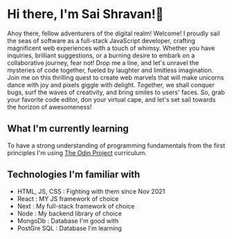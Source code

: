 # Hi there, I'm Sai Shravan!👋

Ahoy there, fellow adventurers of the digital realm! Welcome! I proudly sail the seas of software as a full-stack JavaScript developer, crafting magnificent web experiences with a touch of whimsy. Whether you have inquiries, brilliant suggestions, or a burning desire to embark on a collaborative journey, fear not! Drop me a line, and let's unravel the mysteries of code together, fueled by laughter and limitless imagination. 
Join me on this thrilling quest to create web marvels that will make unicorns dance with joy and pixels giggle with delight. Together, we shall conquer bugs, surf the waves of creativity, and bring smiles to users' faces. So, grab your favorite code editor, don your virtual cape, and let's set sail towards the horizon of awesomeness!

## What I'm currently learning

To have a strong understanding of programming fundamentals from the first principles I'm using [The Odin Project](https://www.theodinproject.com/dashboard) curriculum.

## Technologies I'm familiar with

- HTML, JS, CSS : Fighting with them since Nov 2021
- React : MY JS framework of choice
- Next : My full-stack framework of choice
- Node : My backend library of choice
- MongoDb : Database I'm good with
- PostGre SQL : Database I'm learning
